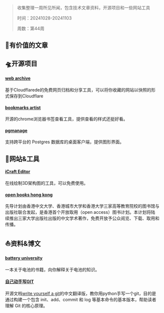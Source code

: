 >收集整理一周所见所闻，包含技术文章资料，开源项目和一些网站工具
>
>时间：20241028-20241103
>
>周数：第44周

## 📜有价值的文章

## 🛸开源项目

#### [web archive](https://github.com/Ray-D-Song/web-archive)
基于Cloudflarede的免费网页归档和分享工具，可以将你收藏的网站以快照的形式保存到Cloudflare

#### [bookmarks artist](https://github.com/liujuntao123/bookmarks-artist)
开源的chrome浏览器书签查看工具，提供查看的样式还挺好看。

#### [pgmanage](https://github.com/commandprompt/pgmanage)
支持跨平台的 Postgres 数据库的桌面客户端，提供图形界面。

## 🚀网站&工具

#### [iCraft Editor](https://icraft.gantcloud.com/zh-CN)
在线绘制3D架构图的工具，可以免费使用。

#### [open books hong kong](https://openbookshongkong.com/book/)
先导计划由香港中文大学、香港城市大学和香港大学三家高等教育院校的图书馆与出版社联合发起，是香港首个开放取用（open access）图书计划。本计划将陆续推出三家大学出版社出版的中文学术著作，免费开放予公众阅览、下载、取用和传播。
## ⛵资料&博文
#### [battery university](https://batteryuniversity.com/articles)
一本关于电池的书籍，向你解释关于电池的知识。

#### [自己动手写GIT](https://wyag-zh.hanyujie.xyz/)
开源文档[write yourself a git](https://github.com/thblt/write-yourself-a-git)的中文翻译版，教你用python手写一个git，目的是通过构建一个包含 init、add、commit 和 log 等基本命令的基本版本，帮助读者理解 Git 的核心原理。